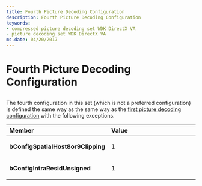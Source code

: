 ```yaml
---
title: Fourth Picture Decoding Configuration
description: Fourth Picture Decoding Configuration
keywords:
- compressed picture decoding set WDK DirectX VA
- picture decoding set WDK DirectX VA
ms.date: 04/20/2017
---
```


# Fourth Picture Decoding Configuration


## <span id="ddk_fourth_picture_decoding_configuration_gg"></span><span id="DDK_FOURTH_PICTURE_DECODING_CONFIGURATION_GG"></span>


The fourth configuration in this set (which is not a preferred configuration) is defined the same way as the same way as the [first picture decoding configuration](first-picture-decoding-configuration.md) with the following exceptions.

<table>
<colgroup>
<col width="50%" />
<col width="50%" />
</colgroup>
<thead>
<tr class="header">
<th align="left">Member</th>
<th align="left">Value</th>
</tr>
</thead>
<tbody>
<tr class="odd">
<td align="left"><p><strong>bConfigSpatialHost8or9Clipping</strong></p></td>
<td align="left"><p>1</p></td>
</tr>
<tr class="even">
<td align="left"><p><strong>bConfigIntraResidUnsigned</strong></p></td>
<td align="left"><p>1</p></td>
</tr>
</tbody>
</table>

 

 

 





